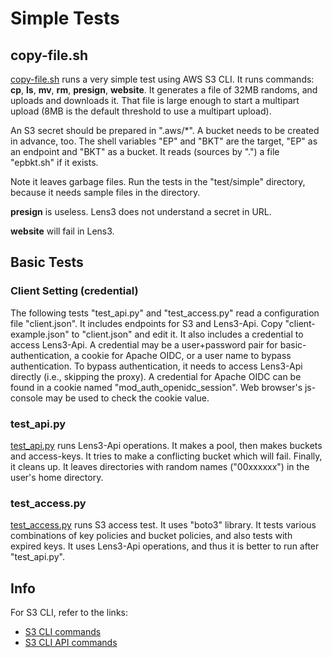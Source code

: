 # Simple Tests

## copy-file.sh

[copy-file.sh](copy-file.sh) runs a very simple test using AWS S3 CLI.
It runs commands: __cp__, __ls__, __mv__, __rm__, __presign__,
__website__.  It generates a file of 32MB randoms, and uploads and
downloads it.  That file is large enough to start a multipart upload
(8MB is the default threshold to use a multipart upload).

An S3 secret should be prepared in ".aws/*".  A bucket needs to be
created in advance, too.  The shell variables "EP" and "BKT" are the
target, "EP" as an endpoint and "BKT" as a bucket.  It reads (sources
by ".") a file "epbkt.sh" if it exists.

Note it leaves garbage files.  Run the tests in the "test/simple"
directory, because it needs sample files in the directory.

__presign__ is useless.  Lens3 does not understand a secret in URL.

__website__ will fail in Lens3.

## Basic Tests

### Client Setting (credential)

The following tests "test_api.py" and "test_access.py" read a
configuration file "client.json".  It includes endpoints for S3 and
Lens3-Api.  Copy "client-example.json" to "client.json" and edit it.
It also includes a credential to access Lens3-Api.  A credential may
be a user+password pair for basic-authentication, a cookie for Apache
OIDC, or a user name to bypass authentication.  To bypass
authentication, it needs to access Lens3-Api directly (i.e., skipping
the proxy).  A credential for Apache OIDC can be found in a cookie
named "mod_auth_openidc_session".  Web browser's js-console may be
used to check the cookie value.

### test_api.py

[test_api.py](test_api.py) runs Lens3-Api operations.  It makes a
pool, then makes buckets and access-keys.  It tries to make a
conflicting bucket which will fail.  Finally, it cleans up.  It leaves
directories with random names ("00xxxxxx") in the user's home
directory.

### test_access.py

[test_access.py](test_access.py) runs S3 access test.  It uses "boto3"
library.  It tests various combinations of key policies and bucket
policies, and also tests with expired keys.  It uses Lens3-Api
operations, and thus it is better to run after "test_api.py".

## Info

For S3 CLI, refer to the links:
* [S3 CLI commands](https://awscli.amazonaws.com/v2/documentation/api/latest/reference/s3/index.html)
* [S3 CLI API commands](https://awscli.amazonaws.com/v2/documentation/api/latest/reference/s3api/index.html)
